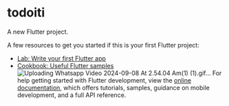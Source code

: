 # todoiti

A new Flutter project.

A few resources to get you started if this is your first Flutter project:

- [Lab: Write your first Flutter app](https://docs.flutter.dev/get-started/codelab)
- [Cookbook: Useful Flutter samples](https://docs.flutter.dev/cookbook)
![Uploading Whatsapp Video 2024-09-08 At 2.54.04 Am(1) (1).gif…]()
For help getting started with Flutter development, view the
[online documentation](https://docs.flutter.dev/), which offers tutorials,
samples, guidance on mobile development, and a full API reference.
